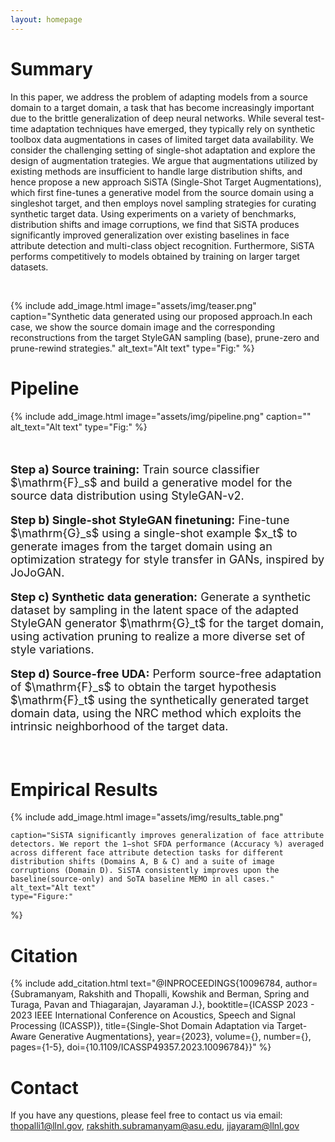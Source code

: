 ```yaml
---
layout: homepage
---
```


# Summary

In this paper, we address the problem of adapting models from a source domain to a target domain, a task that has become increasingly important due to the brittle generalization of deep neural networks. While several test-time adaptation techniques have emerged, they typically rely on synthetic toolbox data augmentations in cases of limited target data availability. We consider the challenging setting of single-shot adaptation and explore the design of augmentation trategies. We argue that augmentations utilized by existing methods are insufficient to handle large distribution shifts, and hence propose a new approach SiSTA (Single-Shot Target Augmentations), which first fine-tunes a generative model from the source domain using a singleshot target, and then employs novel sampling strategies for curating synthetic target data. Using
experiments on a variety of benchmarks, distribution shifts and image corruptions, we find that SiSTA produces significantly improved generalization over existing baselines in face attribute detection and multi-class object recognition. Furthermore, SiSTA performs competitively to models obtained by training on larger target datasets.


<br>

{% include add_image.html 
    image="assets/img/teaser.png"
    caption="Synthetic data generated using our proposed approach.In each case, we show the source domain image and the corresponding reconstructions from the target StyleGAN sampling (base), prune-zero and prune-rewind strategies." 
    alt_text="Alt text" 
    type="Fig:" 
%}

# Pipeline

{% include add_image.html 
    image="assets/img/pipeline.png"
    caption="" 
    alt_text="Alt text" 
    type="Fig:" 
%}

<br>

<div style="font-size:18px">
  <p><strong>Step a) Source training:</strong> Train source classifier $\mathrm{F}_s$ and build a generative model for the source data distribution using StyleGAN-v2.</p>

  <p><strong>Step b) Single-shot StyleGAN finetuning:</strong> Fine-tune $\mathrm{G}_s$ using a single-shot example $x_t$ to generate images from the target domain using an optimization strategy for style transfer in GANs, inspired by JoJoGAN.</p>

  <p><strong>Step c) Synthetic data generation:</strong> Generate a synthetic dataset by sampling in the latent space of the adapted StyleGAN generator $\mathrm{G}_t$ for the target domain, using activation pruning to realize a more diverse set of style variations.</p>

  <p><strong>Step d) Source-free UDA:</strong> Perform source-free adaptation of $\mathrm{F}_s$ to obtain the target hypothesis $\mathrm{F}_t$ using the synthetically generated target domain data, using the NRC method which exploits the intrinsic neighborhood of the target data.</p>
</div>

<br>


# Empirical Results


{% include add_image.html 
    image="assets/img/results_table.png"


    caption="SiSTA significantly improves generalization of face attribute detectors. We report the 1−shot SFDA performance (Accuracy %) averaged across different face attribute detection tasks for different distribution shifts (Domains A, B & C) and a suite of image corruptions (Domain D). SiSTA consistently improves upon the baseline(source-only) and SoTA baseline MEMO in all cases." 
    alt_text="Alt text" 
    type="Figure:" 
%}

# Citation

{% include add_citation.html text="@INPROCEEDINGS{10096784,
  author={Subramanyam, Rakshith and Thopalli, Kowshik and Berman, Spring and Turaga, Pavan and Thiagarajan, Jayaraman J.},
  booktitle={ICASSP 2023 - 2023 IEEE International Conference on Acoustics, Speech and Signal Processing (ICASSP)}, 
  title={Single-Shot Domain Adaptation via Target-Aware Generative Augmentations}, 
  year={2023},
  volume={},
  number={},
  pages={1-5},
  doi={10.1109/ICASSP49357.2023.10096784}}" %}

# Contact

If you have any questions, please feel free to contact us via email: thopalli1@llnl.gov, rakshith.subramanyam@asu.edu, jjayaram@llnl.gov